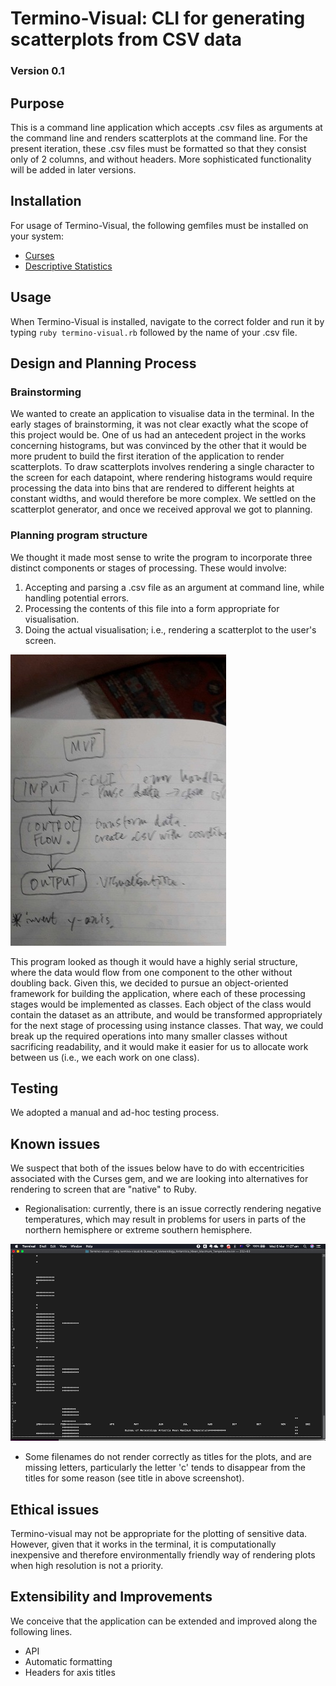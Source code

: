 # Termino-Visual: CLI for generating scatterplots from CSV data
### Version 0.1
## Purpose
This is a command line application which accepts .csv files as arguments at the command line and renders  scatterplots at the command line. For the present iteration, these .csv files must be formatted so that they consist only of 2 columns, and without headers. More sophisticated functionality will be added in later versions.

## Installation
For usage of Termino-Visual, the following gemfiles must be installed on your system:
* [Curses](https://github.com/ruby/curses)
* [Descriptive Statistics](https://github.com/ruby/curses)

## Usage
When Termino-Visual is installed, navigate to the correct folder and run it by typing
`ruby termino-visual.rb` followed by the name of your .csv file.

## Design and Planning Process

### Brainstorming
We wanted to create an application to visualise data in the terminal. In the early stages of brainstorming, it was not clear exactly what the scope of this project would be. One of us had an antecedent project in the works concerning histograms, but was convinced by the other that it would be more prudent to build the first iteration of the application to render scatterplots. To draw scatterplots involves rendering a single character to the screen for each datapoint, where rendering histograms would require processing the data into bins that are rendered to different heights at constant widths, and would therefore be more complex. We settled on the scatterplot generator, and once we received approval we got to planning.

### Planning program structure
We thought it made most sense to write the program to incorporate three distinct components or stages of processing. These would involve:
1. Accepting and parsing a .csv file as an argument at command line, while handling potential errors.
2. Processing the contents of this file into a form appropriate for visualisation.
3. Doing the actual visualisation; i.e., rendering a scatterplot to the user's screen.

![three_stages](./docs/notebook2.jpg)

This program looked as though it would have a highly serial structure, where the data would flow from one component to the other without doubling back. Given this, we decided to pursue an object-oriented framework for building the application, where each of these processing stages would be implemented as classes. Each object of the class would contain the dataset as an attribute, and would be transformed appropriately for the next stage of processing using instance classes. That way, we could break up the required operations into many smaller classes without sacrificing readability, and it would make it easier for us to allocate work between us (i.e., we each work on one class).



## Testing
We adopted a manual and ad-hoc testing process.

## Known issues
We suspect that both of the issues below have to do with eccentricities associated with the Curses gem, and we are looking into alternatives for rendering to screen that are "native" to Ruby.
* Regionalisation: currently, there is an issue correctly rendering negative temperatures, which may result in problems for users in parts of the northern hemisphere or extreme southern hemisphere.

![antarctica_plot](./docs/AntarcticaScreenshot.png)

* Some filenames do not render correctly as titles for the plots, and are missing letters, particularly the letter 'c' tends to disappear from the titles for some reason (see title in above screenshot).

## Ethical issues
Termino-visual may not be appropriate for the plotting of sensitive data. However, given that it works in the terminal, it is computationally inexpensive and therefore environmentally friendly way of rendering plots when high resolution is not a priority.

## Extensibility and Improvements
We conceive that the application can be extended and improved along the following lines.
* API
* Automatic formatting
* Headers for axis titles